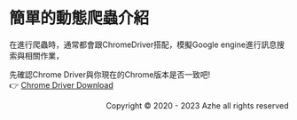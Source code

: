 # 簡單的動態爬蟲介紹
在進行爬蟲時，通常都會跟ChromeDriver搭配，模擬Google engine進行訊息搜索與相關作業，  



先確認Chrome Driver與你現在的Chrome版本是否一致吧!  
👉 [Chrome Driver Download](https://chromedriver.chromium.org/downloads)  

<p align="right"> Copyright &copy; 2020 - 2023 Azhe all rights reserved </p>

